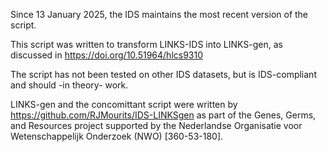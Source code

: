 Since 13 January 2025, the IDS maintains the most recent version of the script.

This script was written to transform LINKS-IDS into LINKS-gen, as discussed in https://doi.org/10.51964/hlcs9310

The script has not been tested on other IDS datasets, but is IDS-compliant and should -in theory- work.

LINKS-gen and the concomittant script were written by https://github.com/RJMourits/IDS-LINKSgen as part of the Genes, Germs, and Resources project supported by the Nederlandse Organisatie voor Wetenschappelijk Onderzoek (NWO) [360-53-180]. 

